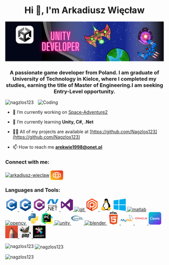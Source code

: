 <h1 align="center">Hi 👋, I'm Arkadiusz Więcław</h1>
<div align="center"> <img src="https://raw.githubusercontent.com/Nagzlos123/Nagzlos123/main/Banner_1.png"> </div>
<h3 align="center">A passionate game developer from Poland. I am graduate of University of Technology in Kielce, where I completed my studies, earning the title of Master of Engineering.I am seeking Entry-Level opportunity.</h3>
<img align="right" alt="Coding" width="400" src="https://media.tenor.com/qJ5evVs-_uUAAAAC/coding.gif">
<p align="left"> <img src="https://komarev.com/ghpvc/?username=nagzlos123&label=Profile%20views&color=0e75b6&style=flat" alt="nagzlos123" /> </p>

- 🔭 I’m currently working on [Space-Adventure2](https://github.com/Nagzlos123/Space-Adventure2)

- 🌱 I’m currently learning **Unity, C#, .Net**

- 👨‍💻 All of my projects are available at [https://github.com/Nagzlos123](https://github.com/Nagzlos123)

- 📫 How to reach me **arekwie1998@onet.pl**

<h3 align="left">Connect with me:</h3>
<p align="left">
<a href="https://linkedin.com/in/arkadiusz-wieclaw" target="blank"><img align="center" src="https://raw.githubusercontent.com/rahuldkjain/github-profile-readme-generator/master/src/images/icons/Social/linked-in-alt.svg" alt="arkadiusz-wieclaw" height="30" width="40" /></a>
<a href="https://arekwie1998.wixsite.com/my-portfolio" target="blank"><img align="center" src="https://github.com/Nagzlos123/Nagzlos123/blob/main/Icons/Website2.png" alt="arkadiusz-wieclaw-website" height="30" width="40" /></a>
</p>

<h3 align="left">Languages and Tools:</h3>
<p align="left"> <a href="https://www.cprogramming.com/" target="_blank" rel="noreferrer"> <img src="https://raw.githubusercontent.com/devicons/devicon/master/icons/c/c-original.svg" alt="c" width="40" height="40"/> </a> <a href="https://www.w3schools.com/cpp/" target="_blank" rel="noreferrer"> <img src="https://raw.githubusercontent.com/devicons/devicon/master/icons/cplusplus/cplusplus-original.svg" alt="cplusplus" width="40" height="40"/> </a> <a href="https://www.w3schools.com/cs/" target="_blank" rel="noreferrer"> <img src="https://raw.githubusercontent.com/devicons/devicon/master/icons/csharp/csharp-original.svg" alt="csharp" width="40" height="40"/> </a> <a href="https://dotnet.microsoft.com/" target="_blank" rel="noreferrer"> <img src="https://raw.githubusercontent.com/devicons/devicon/master/icons/dot-net/dot-net-original-wordmark.svg" alt="dotnet" width="40" height="40"/> </a> </a> <a href="https://visualstudio.microsoft.com/pl/" target="_blank" rel="noreferrer"> <img src="https://github.com/Nagzlos123/Nagzlos123/blob/main/Icons/Visual%20Studio.png" alt="visualstudio" width="40" height="40"/> </a> <a href="https://git-scm.com/" target="_blank" rel="noreferrer"> <img src="https://www.vectorlogo.zone/logos/git-scm/git-scm-icon.svg" alt="git" width="40" height="40"/> </a> <a href="https://www.plasticscm.com/" target="_blank" rel="noreferrer"> <img src="https://github.com/Nagzlos123/Nagzlos123/blob/main/Icons/Plastic-Scm.png" alt="plastic" width="40" height="40"/> </a> <a href="https://www.linux.org/" target="_blank" rel="noreferrer"> <img src="https://raw.githubusercontent.com/devicons/devicon/master/icons/linux/linux-original.svg" alt="linux" width="40" height="40"/> </a> </a> <a href="https://www.microsoft.com/pl-pl/software-download/windows10%20" target="_blank" rel="noreferrer"> <img src="https://github.com/Nagzlos123/Nagzlos123/blob/main/Icons/Windows%20.png" alt="windows" width="40" height="40"/> </a> <a href="https://www.mathworks.com/" target="_blank" rel="noreferrer"> <img src="https://upload.wikimedia.org/wikipedia/commons/2/21/Matlab_Logo.png" alt="matlab" width="40" height="40"/> </a> <a href="https://opencv.org/" target="_blank" rel="noreferrer"> <img src="https://www.vectorlogo.zone/logos/opencv/opencv-icon.svg" alt="opencv" width="40" height="40"/> </a> <a href="https://www.python.org" target="_blank" rel="noreferrer"> <img src="https://raw.githubusercontent.com/devicons/devicon/master/icons/python/python-original.svg" alt="python" width="40" height="40"/> </a> </a> <a href="https://www.jetbrains.com/pycharm/" target="_blank" rel="noreferrer"> <img src="https://github.com/Nagzlos123/Nagzlos123/blob/main/Icons/PyCharm.png" alt="pycharm" width="40" height="40"/> </a> <a href="https://unity.com/" target="_blank" rel="noreferrer"> <img src="https://www.vectorlogo.zone/logos/unity3d/unity3d-icon.svg" alt="unity" width="40" height="40"/> </a> </a> <a href="https://www.opengl.org/" target="_blank" rel="noreferrer"> <img src="https://github.com/Nagzlos123/Nagzlos123/blob/main/Icons/OpenGL.png" alt="opengl" width="40" height="40"/> </a> <a href="https://www.blender.org/" target="_blank" rel="noreferrer"> <img src="https://download.blender.org/branding/community/blender_community_badge_white.svg" alt="blender" width="40" height="40"/> </a> <a href="https://www.w3.org/html/" target="_blank" rel="noreferrer"> <img src="https://raw.githubusercontent.com/devicons/devicon/master/icons/html5/html5-original-wordmark.svg" alt="html5" width="40" height="40"/> </a> <a href="https://www.mysql.com/" target="_blank" rel="noreferrer"> <img src="https://raw.githubusercontent.com/devicons/devicon/master/icons/mysql/mysql-original-wordmark.svg" alt="mysql" width="40" height="40"/> </a> <a href="https://www.oracle.com/" target="_blank" rel="noreferrer"> <img src="https://raw.githubusercontent.com/devicons/devicon/master/icons/oracle/oracle-original.svg" alt="oracle" width="40" height="40"/> </a> <a href="https://www.canva.com/" target="_blank" rel="noreferrer"> <img src="https://github.com/Nagzlos123/Nagzlos123/blob/main/Icons/Canva_icon.png" alt="canva" width="40" height="40"/> </a> <a href="https://www.sketchbook.com/" target="_blank" rel="noreferrer"> <img src="https://github.com/Nagzlos123/Nagzlos123/blob/main/Icons/SketchBook_icon.png" alt="sketchbook" width="40" height="40"/> </a> <a href="https://www.gimp.org/" target="_blank" rel="noreferrer"> <img src="https://github.com/Nagzlos123/Nagzlos123/blob/main/Icons/Gimp_icon.png" alt="gimp" width="40" height="40"/> </a> </a> <a href="https://wacom.pl/" target="_blank" rel="noreferrer"> <img src="https://github.com/Nagzlos123/Nagzlos123/blob/main/Icons/Wacom_icon.png" alt="wacom" width="40" height="40"/> </a> </p>

<p><img align="left" src="https://github-readme-stats.vercel.app/api/top-langs?username=nagzlos123&show_icons=true&locale=en&layout=compact" alt="nagzlos123" /></p>

<p>&nbsp;<img align="center" src="https://github-readme-stats.vercel.app/api?username=nagzlos123&show_icons=true&locale=en" alt="nagzlos123" /></p>

<p><img align="center" src="https://github-readme-streak-stats.herokuapp.com/?user=nagzlos123&" alt="nagzlos123" /></p>
